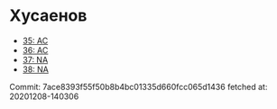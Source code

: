 # Хусаенов
- [35: AC](35.md)
- [36: AC](36.md)
- [37: NA](37.md)
- [38: NA](38.md)

Commit: 7ace8393f55f50b8b4bc01335d660fcc065d1436
 fetched at: 20201208-140306
